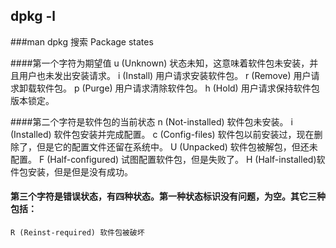## dpkg -l
###man dpkg  搜索 Package states

####第一个字符为期望值
     u (Unknown) 状态未知，这意味着软件包未安装，并且用户也未发出安装请求。
     i (Install) 用户请求安装软件包。
     r (Remove) 用户请求卸载软件包。
     p (Purge) 用户请求清除软件包。
     h (Hold) 用户请求保持软件包版本锁定。

####第二个字符是软件包的当前状态
    n (Not-installed) 软件包未安装。
    i (Installed) 软件包安装并完成配置。
    c (Config-files) 软件包以前安装过，现在删除了，但是它的配置文件还留在系统中。
    U (Unpacked) 软件包被解包，但还未配置。
    F (Half-configured) 试图配置软件包，但是失败了。
    H (Half-installed)软件包安装，但是但是没有成功。

#### 第三个字符是错误状态，有四种状态。第一种状态标识没有问题，为空。其它三种包括：
    R (Reinst-required) 软件包被破坏
